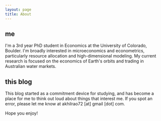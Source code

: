 ```yaml
---
layout: page
title: About
---
```

## me
I'm a 3rd year PhD student in Economics at the University of Colorado, Boulder. I'm broadly interested in microeconomics and econometrics, particularly resource allocation and high-dimensional modeling. My current research is focused on the economics of Earth's orbits and trading in Australian water markets.

## this blog
This blog started as a commitment device for studying, and has become a place for me to think out loud about things that interest me. If you spot an error, please let me know at akhilrao72 [at] gmail [dot] com.

Hope you enjoy!

